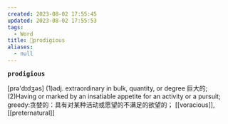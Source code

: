 ```yaml
---
created: 2023-08-02 17:55:45
updated: 2023-08-02 17:55:53
tags:
  - Word
title: 📖prodigious
aliases:
  - null
---
```


<pre><strong>prodigious</strong></pre>
[prə'dɪdʒəs]
(1)adj. extraordinary in bulk, quantity, or degree 巨⼤的; (2)Having or marked by an insatiable appetite for an activity or a pursuit; greedy:贪婪的：具有对某种活动或愿望的不满足的欲望的；
[[voracious]], [[preternatural]]
